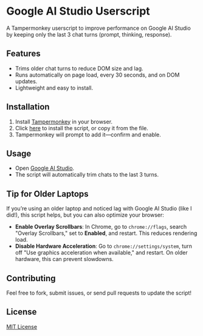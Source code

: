 # Google AI Studio Userscript

A Tampermonkey userscript to improve performance on Google AI Studio by keeping only the last 3 chat turns (prompt, thinking, response).

## Features
- Trims older chat turns to reduce DOM size and lag.
- Runs automatically on page load, every 30 seconds, and on DOM updates.
- Lightweight and easy to install.

## Installation
1. Install [Tampermonkey](https://chrome.google.com/webstore/detail/tampermonkey/dhdgffkkebhmkfjojejmpbldmpobfkfo) in your browser.
2. Click [here](https://raw.githubusercontent.com/amirhosseinghanipour/google-ai-studio-userscript/main/google-ai-studio-chat-trimmer.user.js) to install the script, or copy it from the file.
3. Tampermonkey will prompt to add it—confirm and enable.

## Usage
- Open [Google AI Studio](https://aistudio.google.com).
- The script will automatically trim chats to the last 3 turns.

## Tip for Older Laptops
If you’re using an older laptop and noticed lag with Google AI Studio (like I did!), this script helps, but you can also optimize your browser:
- **Enable Overlay Scrollbars**: In Chrome, go to `chrome://flags`, search "Overlay Scrollbars," set to **Enabled**, and restart. This reduces rendering load.
- **Disable Hardware Acceleration**: Go to `chrome://settings/system`, turn off "Use graphics acceleration when available," and restart. On older hardware, this can prevent slowdowns.

## Contributing
Feel free to fork, submit issues, or send pull requests to update the script!

## License
[MIT License](LICENSE)
